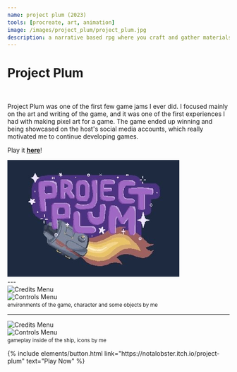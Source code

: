 ```yaml
---
name: project plum (2023)
tools: [procreate, art, animation]
image: /images/project_plum/project_plum.jpg
description: a narrative based rpg where you craft and gather materials to discover why you're on this mysterious purple planet
---
```


# Project Plum

<div class="row align-items-center">
  <div class="col-md-8">
    <br>
    <p>
      Project Plum was one of the first few game jams I ever did. I focused mainly on the art and writing of the game, and it was one of the first experiences I had with making pixel art for a game. The game ended up winning and being showcased on the host's social media accounts, which really motivated me to continue developing games. 
    </p>
    <p>
      Play it <a href="https://notalobster.itch.io/project-plum" target="_blank"><strong><u>here</u></strong></a>!
    </p>
  </div>
  <div class="col-md-4 text-center">
    <img src="/images/project_plum/project_plum.jpg" alt="projectplumtitle" class="img-fluid">
  </div>
</div>
---

<div class="row">
  <div class="col-sm-6">
    <img src="/images/project_plum/mine.gif" alt="Credits Menu" class="img-fluid">
  </div>
  <div class="col-sm-6">
    <img src="/images/project_plum/ship.gif" alt="Controls Menu" class="img-fluid">
  </div>
</div>
<div class="text-center">
  <small class="d-block mt-1">environments of the game, character and some objects by me</small>
</div>

---

<div class="row">
  <div class="col-sm-6">
    <img src="/images/project_plum/alarm.gif" alt="Credits Menu" class="img-fluid">
  </div>
  <div class="col-sm-6">
    <img src="/images/project_plum/crafting.gif" alt="Controls Menu" class="img-fluid">
  </div>
</div>
<div class="text-center">
  <small class="d-block mt-1">gameplay inside of the ship, icons by me</small>
</div>

<p class="text-center">
{% include elements/button.html link="https://notalobster.itch.io/project-plum" text="Play Now" %}
</p>
